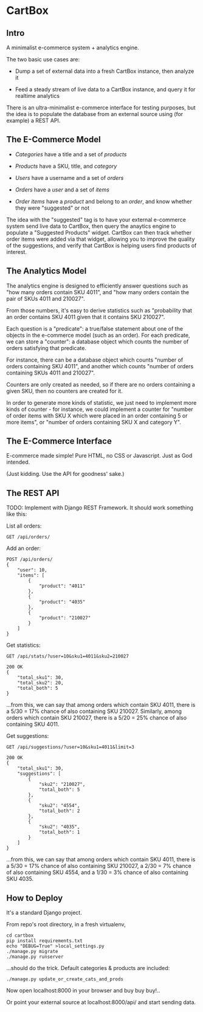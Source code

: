 
# CartBox

## Intro

A minimalist e-commerce system + analytics engine.

The two basic use cases are:

* Dump a set of external data into a fresh CartBox instance, then analyze it

* Feed a steady stream of live data to a CartBox instance, and query it for realtime analytics

There is an ultra-minimalist e-commerce interface for testing purposes,
but the idea is to populate the database from an external source using
(for example) a REST API.


## The E-Commerce Model

* *Categories* have a title and a set of *products*

* *Products* have a SKU, title, and *category*

* *Users* have a username and a set of *orders*

* *Orders* have a *user* and a set of *items*

* *Order items* have a *product* and belong to an *order*,
and know whether they were "suggested" or not

The idea with the "suggested" tag is to have your external e-commerce
system send live data to CartBox, then query the anaytics engine to
populate a "Suggested Products" widget.
CartBox can then track whether order items were added via that widget,
allowing you to improve the quality of the suggestions, and verify
that CartBox is helping users find products of interest.


## The Analytics Model

The analytics engine is designed to efficiently answer questions such
as "how many orders contain SKU 4011", and "how many orders contain
the pair of SKUs 4011 and 210027".

From those numbers, it's easy to derive statistics such as
"probability that an order contains SKU 4011 given that it
contains SKU 210027".

Each question is a "predicate": a true/false statement about
one of the objects in the e-commerce model (such as an order).
For each predicate, we can store a "counter": a database object
which counts the number of orders satisfying that predicate.

For instance, there can be a database object which counts "number of orders
containing SKU 4011", and another which counts "number of orders containing
SKUs 4011 and 210027".

Counters are only created as needed, so if there are no orders
containing a given SKU, then no counters are created for it.

In order to generate more kinds of statistic, we just need to implement
more kinds of counter - for instance, we could implement a counter
for "number of order items with SKU X which were placed in an order
containing 5 or more items", or "number of orders containing SKU X
and category Y".


## The E-Commerce Interface

E-commerce made simple! Pure HTML, no CSS or Javascript. Just as God intended.

(Just kidding. Use the API for goodness' sake.)


## The REST API

TODO: Implement with Django REST Framework.
It should work something like this:

List all orders:

    GET /api/orders/

Add an order:

    POST /api/orders/
    {
        "user": 10,
        "items": [
            {
                "product": "4011"
            },
            {
                "product": "4035"
            },
            {
                "product": "210027"
            }
        ]
    }

Get statistics:

    GET /api/stats/?user=10&sku1=4011&sku2=210027

    200 OK
    {
        "total_sku1": 30,
        "total_sku2": 20,
        "total_both": 5
    }

...from this, we can say that among orders which contain SKU 4011,
there is a 5/30 = 17% chance of also containing SKU 210027.
Similarly, among orders which contain SKU 210027, there is a
5/20 = 25% chance of also containing SKU 4011.

Get suggestions:

    GET /api/suggestions/?user=10&sku1=4011&limit=3

    200 OK
    {
        "total_sku1": 30,
        "suggestions": [
            {
                "sku2": "210027",
                "total_both": 5
            },
            {
                "sku2": "4554",
                "total_both": 2
            },
            {
                "sku2": "4035",
                "total_both": 1
            }
        ]
    }

...from this, we can say that among orders which contain SKU 4011,
there is a 5/30 = 17% chance of also containing SKU 210027, a
2/30 = 7% chance of also containing SKU 4554, and a 1/30 = 3% chance
of also containing SKU 4035.


## How to Deploy

It's a standard Django project.

From repo's root directory, in a fresh virtualenv,

    cd cartbox
    pip install requirements.txt
    echo "DEBUG=True" >local_settings.py
    ./manage.py migrate
    ./manage.py runserver

...should do the trick. Default categories & products are included:

    ./manage.py update_or_create_cats_and_prods

Now open localhost:8000 in your browser and buy buy buy!..

Or point your external source at localhost:8000/api/ and start sending data.
